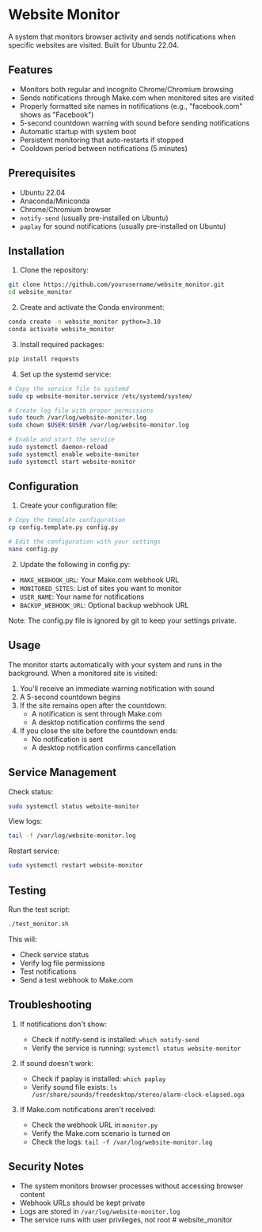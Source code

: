 # Website Monitor

A system that monitors browser activity and sends notifications when specific websites are visited. Built for Ubuntu 22.04.

## Features

- Monitors both regular and incognito Chrome/Chromium browsing
- Sends notifications through Make.com when monitored sites are visited
- Properly formatted site names in notifications (e.g., "facebook.com" shows as "Facebook")
- 5-second countdown warning with sound before sending notifications
- Automatic startup with system boot
- Persistent monitoring that auto-restarts if stopped
- Cooldown period between notifications (5 minutes)

## Prerequisites

- Ubuntu 22.04
- Anaconda/Miniconda
- Chrome/Chromium browser
- `notify-send` (usually pre-installed on Ubuntu)
- `paplay` for sound notifications (usually pre-installed on Ubuntu)

## Installation

1. Clone the repository:
```bash
git clone https://github.com/yourusername/website_monitor.git
cd website_monitor
```

2. Create and activate the Conda environment:
```bash
conda create -n website_monitor python=3.10
conda activate website_monitor
```

3. Install required packages:
```bash
pip install requests
```

4. Set up the systemd service:
```bash
# Copy the service file to systemd
sudo cp website-monitor.service /etc/systemd/system/

# Create log file with proper permissions
sudo touch /var/log/website-monitor.log
sudo chown $USER:$USER /var/log/website-monitor.log

# Enable and start the service
sudo systemctl daemon-reload
sudo systemctl enable website-monitor
sudo systemctl start website-monitor
```

## Configuration

1. Create your configuration file:
```bash
# Copy the template configuration
cp config.template.py config.py

# Edit the configuration with your settings
nano config.py
```

2. Update the following in config.py:
- `MAKE_WEBHOOK_URL`: Your Make.com webhook URL
- `MONITORED_SITES`: List of sites you want to monitor
- `USER_NAME`: Your name for notifications
- `BACKUP_WEBHOOK_URL`: Optional backup webhook URL

Note: The config.py file is ignored by git to keep your settings private.

## Usage

The monitor starts automatically with your system and runs in the background. When a monitored site is visited:

1. You'll receive an immediate warning notification with sound
2. A 5-second countdown begins
3. If the site remains open after the countdown:
   - A notification is sent through Make.com
   - A desktop notification confirms the send
4. If you close the site before the countdown ends:
   - No notification is sent
   - A desktop notification confirms cancellation

## Service Management

Check status:
```bash
sudo systemctl status website-monitor
```

View logs:
```bash
tail -f /var/log/website-monitor.log
```

Restart service:
```bash
sudo systemctl restart website-monitor
```

## Testing

Run the test script:
```bash
./test_monitor.sh
```

This will:
- Check service status
- Verify log file permissions
- Test notifications
- Send a test webhook to Make.com

## Troubleshooting

1. If notifications don't show:
   - Check if notify-send is installed: `which notify-send`
   - Verify the service is running: `systemctl status website-monitor`

2. If sound doesn't work:
   - Check if paplay is installed: `which paplay`
   - Verify sound file exists: `ls /usr/share/sounds/freedesktop/stereo/alarm-clock-elapsed.oga`

3. If Make.com notifications aren't received:
   - Check the webhook URL in `monitor.py`
   - Verify the Make.com scenario is turned on
   - Check the logs: `tail -f /var/log/website-monitor.log`

## Security Notes

- The system monitors browser processes without accessing browser content
- Webhook URLs should be kept private
- Logs are stored in `/var/log/website-monitor.log`
- The service runs with user privileges, not root # website_monitor
